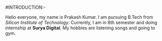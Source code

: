 #INTRODUCTION:-

Hello everyone, my name is Prakash Kumar. I am pursuing B.Tech from _Silicon Institute of Technology_.
Currently, I am in 8th semester and doing internship at **Surya Digital**. My hobbies are listening songs and going to gym.
 
